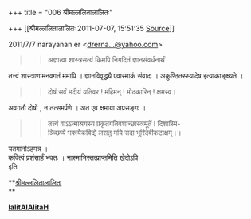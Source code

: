 +++
title = "006 श्रीमल्ललितालालितः"

+++
[[श्रीमल्ललितालालितः	2011-07-07, 15:51:35 [Source](https://groups.google.com/g/bvparishat/c/siDEI31hONQ)]]



  
  

2011/7/7 narayanan er \<[drerna...@yahoo.com]()\>

  

> 
> > 
> > अज्ञात्वा शास्त्रसत्यं किमपि निगदितं ज्ञानसंवर्धनार्थं  
> > 
> > 

  
तत्त्वं शास्त्राणामनवगतं ममापि । ज्ञानविवृद्ध्यै एवास्माकं संवादः । अकुण्ठितस्स्यादेष इत्याकाङ्क्ष्यते ।  
  

> 
> > 
> > दोषं सर्वं मदीयं यतिवर ! महिमन् ! मोदकारिन् ! क्षमस्व।  
> > 
> > 

  
अवगतौ दोषो , न तत्समर्पणे । अत एव क्षमाया अप्रसङ्गः ।  
  

> 
> > 
> > तत्त्वं वाऽऽत्माश्रयस्य प्रकृतगतिवशाच्छास्त्रमूर्ते ! दिशास्मि-  
> ञ्च्छिष्ये भक्त्यैकविद्ये लसतु मयि सदा भूरिदेवीकटाक्षम्।।  
> > 
> > 

  
यतमानोऽहमत्र ।  
कवित्वं प्रशंसार्हं भवतः । नास्माभिस्तत्प्राप्तमिति खेदोऽपि ।  
इति  

**[श्रीमल्ललितालालितः](http://www.lalitaalaalitah.com/)  
**

**[lalitAlAlitaH](http://about.me/lalitaalaalitah/bio)**

  


